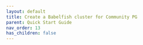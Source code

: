 ```yaml
---
layout: default
title: Create a Babelfish cluster for Community PG
parent: Quick Start Guide
nav_order: 13
has_children: false
---
```

